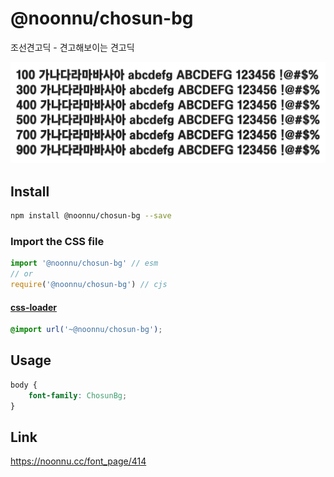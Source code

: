 # @noonnu/chosun-bg

조선견고딕 - 견고해보이는 견고딕

![example](./example.png)

## Install

```bash
npm install @noonnu/chosun-bg --save
```

### Import the CSS file

```js
import '@noonnu/chosun-bg' // esm
// or
require('@noonnu/chosun-bg') // cjs
```

#### [css-loader](https://github.com/webpack-contrib/css-loader)

```css
@import url('~@noonnu/chosun-bg');
```

## Usage

```css
body {
    font-family: ChosunBg;
}
```

## Link

https://noonnu.cc/font_page/414
